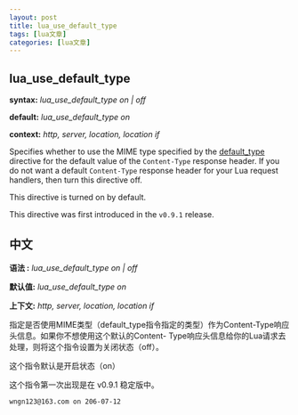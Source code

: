 ```yaml
---
layout: post
title: lua_use_default_type 
tags: [lua文章]
categories: [lua文章]
---
```

## lua_use_default_type

**syntax:** _lua_use_default_type on | off_

**default:** _lua_use_default_type on_

**context:** _http, server, location, location if_

Specifies whether to use the MIME type specified by the
[default_type](http://nginx.org/en/docs/http/ngx_http_core_module.html#default_type)
directive for the default value of the `Content-Type` response header. If you
do not want a default `Content-Type` response header for your Lua request
handlers, then turn this directive off.

This directive is turned on by default.

This directive was first introduced in the `v0.9.1` release.

## 中文

**语法 :** _lua_use_default_type on | off_

**默认值:** _lua_use_default_type on_

**上下文:** _http, server, location, location if_

指定是否使用MIME类型（default_type指令指定的类型）作为Content-Type响应头信息。如果你不想使用这个默认的Content-
Type响应头信息给你的Lua请求去处理，则将这个指令设置为关闭状态（off）。

这个指令默认是开启状态（on）

这个指令第一次出现是在 v0.9.1 稳定版中。

`wngn123@163.com on 206-07-12`